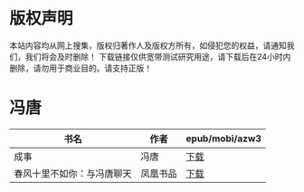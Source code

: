 # 版权声明

本站内容均从网上搜集，版权归著作人及版权方所有，如侵犯您的权益，请通知我们，我们将会及时删除！ 下载链接仅供宽带测试研究用途，请下载后在24小时内删除，请勿用于商业目的。请支持正版！

# 冯唐

| 书名 | 作者 | epub/mobi/azw3 |
| --- | --- | --- |
| 成事 | 冯唐 | [下载](https://url89.ctfile.com/f/31084289-1357030726-a8c162?p=8866) |
| 春风十里不如你：与冯唐聊天 | 凤凰书品 | [下载](https://url89.ctfile.com/f/31084289-1357008421-7af3cb?p=8866) |
